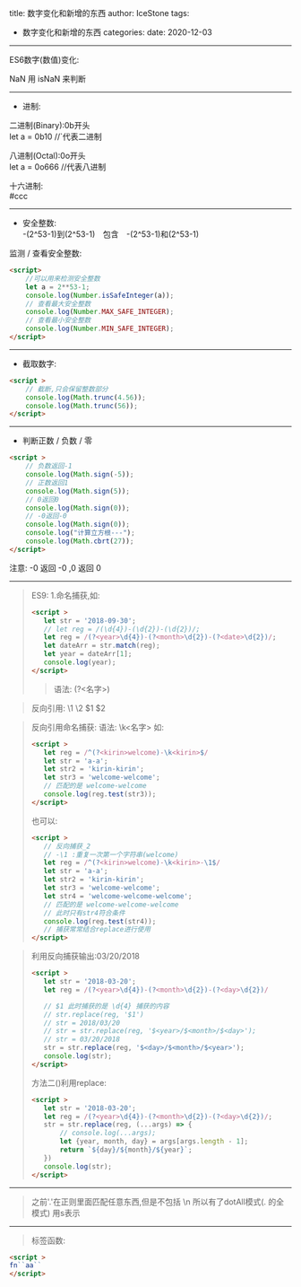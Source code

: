 title: 数字变化和新增的东西
author: IceStone 
tags: 
  - 数字变化和新增的东西
categories: 
date: 2020-12-03
---
ES6数字(数值)变化:

NaN 用 isNaN 来判断

---
* 进制:

 二进制(Binary):0b开头<br>
let a = 0b10 //`代表二进制<br>

八进制(Octal):0o开头<br>
let a = 0o666 //代表八进制<br>

十六进制:<br>
\#ccc

---
* 安全整数:<br>
-(2^53-1)到(2^53-1)　包含　-(2^53-1)和(2^53-1)

监测 / 查看安全整数:
```html
<script>
    //可以用来检测安全整数
    let a = 2**53-1;
    console.log(Number.isSafeInteger(a));
    // 查看最大安全整数
    console.log(Number.MAX_SAFE_INTEGER);
    // 查看最小安全整数
    console.log(Number.MIN_SAFE_INTEGER);
</script>
```
---
* 截取数字:
```html
<script >
    // 截断,只会保留整数部分
    console.log(Math.trunc(4.56));
    console.log(Math.trunc(56));
</script>
```

---

* 判断正数 / 负数 / 零
```html
<script >
    // 负数返回-1
    console.log(Math.sign(-5));
    // 正数返回1
    console.log(Math.sign(5));
    // 0返回0
    console.log(Math.sign(0));
    // -0返回-0
    console.log(Math.sign(0));
    console.log("计算立方根---");
    console.log(Math.cbrt(27));
</script>
```
注意: -0 返回 -0 ,0 返回 0

---


>ES9:
>1.命名捕获,如:
>```html
><script >
>    let str = '2018-09-30';
>    // let reg = /(\d{4})-(\d{2})-(\d{2})/;
>    let reg = /(?<year>\d{4})-(?<month>\d{2})-(?<date>\d{2})/;
>    let dateArr = str.match(reg);
>    let year = dateArr[1];
>    console.log(year);
></script>
>```
>>语法: (?<名字>) 

>反向引用:
> \1 \2  $1 $2

>反向引用命名捕获:
>语法: \k<名字> 如:
>```html
><script >
>    let reg = /^(?<kirin>welcome)-\k<kirin>$/
>    let str = 'a-a';
>    let str2 = 'kirin-kirin';
>    let str3 = 'welcome-welcome';
>    // 匹配的是 welcome-welcome
>    console.log(reg.test(str3));
></script>
>```
>也可以:
>```html
><script >
>    // 反向捕获_2
>    // -\1 :重复一次第一个字符串(welcome)
>    let reg = /^(?<kirin>welcome)-\k<kirin>-\1$/
>    let str = 'a-a';
>    let str2 = 'kirin-kirin';
>    let str3 = 'welcome-welcome';
>    let str4 = 'welcome-welcome-welcome';
>    // 匹配的是 welcome-welcome-welcome
>    // 此时只有str4符合条件
>    console.log(reg.test(str4));
>    // 捕获常常结合replace进行使用
></script>
>```

>利用反向捕获输出:03/20/2018
>```html
><script >
>    let str = '2018-03-20';
>    let reg = /(?<year>\d{4})-(?<month>\d{2})-(?<day>\d{2})/
>
>    // $1 此时捕获的是 \d{4} 捕获的内容
>    // str.replace(reg, '$1')
>    // str = 2018/03/20
>    // str = str.replace(reg, '$<year>/$<month>/$<day>');
>    // str = 03/20/2018
>    str = str.replace(reg, '$<day>/$<month>/$<year>');
>    console.log(str);
></script>
>```
>方法二()利用replace:
>```html
><script >
>    let str = '2018-03-20';
>    let reg = /(?<year>\d{4})-(?<month>\d{2})-(?<day>\d{2})/;
>    str = str.replace(reg, (...args) => {
>        // console.log(...args);
>        let {year, month, day} = args[args.length - 1];
>        return `${day}/${month}/${year}`;
>    })
>    console.log(str);
></script>
>```


---

>之前'.'在正则里面匹配任意东西,但是不包括 \n
>所以有了dotAll模式(. 的全模式) 用s表示

---
>标签函数:
```html
<script >
fn``aa``
</script>
```








